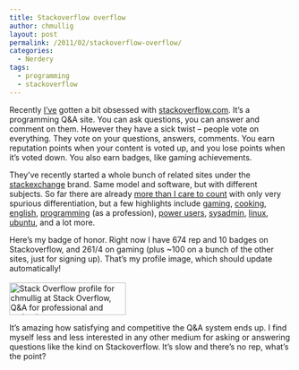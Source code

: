 ```yaml
---
title: Stackoverflow overflow
author: chmullig
layout: post
permalink: /2011/02/stackoverflow-overflow/
categories:
  - Nerdery
tags:
  - programming
  - stackoverflow
---
```

Recently [I&#8217;ve][1] gotten a bit obsessed with [stackoverflow.com][2]. It&#8217;s a programming Q&A site. You can ask questions, you can answer and comment on them. However they have a sick twist &#8211; people vote on everything. They vote on your questions, answers, comments. You earn reputation points when your content is voted up, and you lose points when it&#8217;s voted down. You also earn badges, like gaming achievements.

They&#8217;ve recently started a whole bunch of related sites under the [stackexchange][3] brand. Same model and software, but with different subjects. So far there are already [more than I care to count][4] with only very spurious differentiation, but a few highlights include [gaming][5], [cooking][6], [english][7], [programming][8] (as a profession), [power users][9], [sysadmin][10], [linux][11], [ubuntu][12], and a lot more.

Here&#8217;s my badge of honor. Right now I have 674 rep and 10 badges on Stackoverflow, and 261/4 on gaming (plus ~100 on a bunch of the other sites, just for signing up). That&#8217;s my profile image, which should update automatically!  
[  
<img title="Stack Overflow profile for chmullig at Stack Overflow, Q&A for professional and enthusiast programmers" src="http://stackoverflow.com/users/flair/349931.png" alt="Stack Overflow profile for chmullig at Stack Overflow, Q&A for professional and enthusiast programmers" width="208" height="58" />  
][13]

It&#8217;s amazing how satisfying and competitive the Q&A system ends up. I find myself less and less interested in any other medium for asking or answering questions like the kind on Stackoverflow. It&#8217;s slow and there&#8217;s no rep, what&#8217;s the point?

 [1]: http://stackoverflow.com/users/349931/chmullig "chmullig on stackoverflow"
 [2]: http://stackoverflow.com/
 [3]: http://stackexchange.com/
 [4]: http://stackexchange.com/sites
 [5]: http://gaming.stackexchange.com
 [6]: http://cooking.stackexchange.com
 [7]: http://english.stackexchange.com
 [8]: http://programmers.stackexchange.com
 [9]: http://superuser.com/ "Super User"
 [10]: http://serverfault.com/ "Server Fault"
 [11]: http://linux.stackexchange.com
 [12]: http://askubuntu.com "Ask Ubuntu"
 [13]: http://stackoverflow.com/users/349931/chmullig